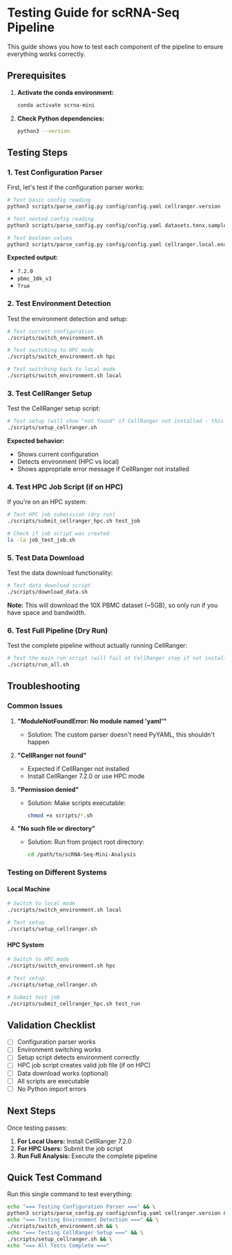 # Testing Guide for scRNA-Seq Pipeline

This guide shows you how to test each component of the pipeline to ensure everything works correctly.

## Prerequisites

1. **Activate the conda environment:**
   ```bash
   conda activate scrna-mini
   ```

2. **Check Python dependencies:**
   ```bash
   python3 --version
   ```

## Testing Steps

### 1. Test Configuration Parser

First, let's test if the configuration parser works:

```bash
# Test basic config reading
python3 scripts/parse_config.py config/config.yaml cellranger.version

# Test nested config reading
python3 scripts/parse_config.py config/config.yaml datasets.tenx.sample_name

# Test boolean values
python3 scripts/parse_config.py config/config.yaml cellranger.local.enabled
```

**Expected output:**
- `7.2.0`
- `pbmc_10k_v3`
- `True`

### 2. Test Environment Detection

Test the environment detection and setup:

```bash
# Test current configuration
./scripts/switch_environment.sh

# Test switching to HPC mode
./scripts/switch_environment.sh hpc

# Test switching back to local mode
./scripts/switch_environment.sh local
```

### 3. Test CellRanger Setup

Test the CellRanger setup script:

```bash
# Test setup (will show "not found" if CellRanger not installed - this is expected)
./scripts/setup_cellranger.sh
```

**Expected behavior:**
- Shows current configuration
- Detects environment (HPC vs local)
- Shows appropriate error message if CellRanger not installed

### 4. Test HPC Job Script (if on HPC)

If you're on an HPC system:

```bash
# Test HPC job submission (dry run)
./scripts/submit_cellranger_hpc.sh test_job

# Check if job script was created
ls -la job_test_job.sh
```

### 5. Test Data Download

Test the data download functionality:

```bash
# Test data download script
./scripts/download_data.sh
```

**Note:** This will download the 10X PBMC dataset (~5GB), so only run if you have space and bandwidth.

### 6. Test Full Pipeline (Dry Run)

Test the complete pipeline without actually running CellRanger:

```bash
# Test the main run script (will fail at CellRanger step if not installed)
./scripts/run_all.sh
```

## Troubleshooting

### Common Issues

1. **"ModuleNotFoundError: No module named 'yaml'"**
   - Solution: The custom parser doesn't need PyYAML, this shouldn't happen

2. **"CellRanger not found"**
   - Expected if CellRanger not installed
   - Install CellRanger 7.2.0 or use HPC mode

3. **"Permission denied"**
   - Solution: Make scripts executable:
     ```bash
     chmod +x scripts/*.sh
     ```

4. **"No such file or directory"**
   - Solution: Run from project root directory:
     ```bash
     cd /path/to/scRNA-Seq-Mini-Analysis
     ```

### Testing on Different Systems

#### Local Machine
```bash
# Switch to local mode
./scripts/switch_environment.sh local

# Test setup
./scripts/setup_cellranger.sh
```

#### HPC System
```bash
# Switch to HPC mode
./scripts/switch_environment.sh hpc

# Test setup
./scripts/setup_cellranger.sh

# Submit test job
./scripts/submit_cellranger_hpc.sh test_run
```

## Validation Checklist

- [ ] Configuration parser works
- [ ] Environment switching works
- [ ] Setup script detects environment correctly
- [ ] HPC job script creates valid job file (if on HPC)
- [ ] Data download works (optional)
- [ ] All scripts are executable
- [ ] No Python import errors

## Next Steps

Once testing passes:

1. **For Local Users:** Install CellRanger 7.2.0
2. **For HPC Users:** Submit the job script
3. **Run Full Analysis:** Execute the complete pipeline

## Quick Test Command

Run this single command to test everything:

```bash
echo "=== Testing Configuration Parser ===" && \
python3 scripts/parse_config.py config/config.yaml cellranger.version && \
echo "=== Testing Environment Detection ===" && \
./scripts/switch_environment.sh && \
echo "=== Testing CellRanger Setup ===" && \
./scripts/setup_cellranger.sh && \
echo "=== All Tests Complete ==="
```

